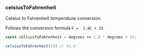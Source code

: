 ### celsiusToFahrenheit

Celsius to Fahrenheit temperature conversion.

Follows the conversion formula `F =  1.8C + 32`.

```js
const celsiusToFahrenheit = degrees => 1.8 * degrees + 32;
```

```js
celsiusToFahrenheit(33) // 91.4
```

